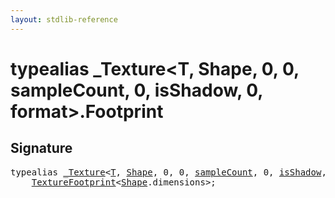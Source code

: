 ```yaml
---
layout: stdlib-reference
---
```


# typealias \_Texture\<T, Shape, 0, 0, sampleCount, 0, isShadow, 0, format\>\.Footprint

## Signature

<pre>
<span class='code_keyword'>typealias</span> <a href="../types/0texture-01/index.html" class="code_type">_Texture</a>&lt;<a href="../types/0texture-01/index.html#typeparam-T" class="code_type">T</a>, <a href="../types/0texture-01/index.html#typeparam-Shape" class="code_type">Shape</a>, 0, 0, <a href="../types/0texture-01/index.html#decl-sampleCount" class="code_var">sampleCount</a>, 0, <a href="../types/0texture-01/index.html#decl-isShadow" class="code_var">isShadow</a>, 0, <a href="../types/0texture-01/index.html#decl-format" class="code_var">format</a>&gt;.<a href="footprint-0.html" class="code_type">Footprint</a> = 
    <a href="../types/texturefootprint-07/index.html" class="code_type">TextureFootprint</a>&lt;<a href="../types/0texture-01/index.html#typeparam-Shape" class="code_type">Shape</a>.dimensions&gt;;
</pre>

